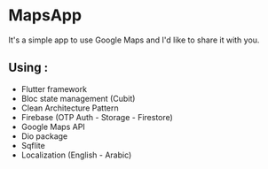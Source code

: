 # MapsApp

It's a simple app to use Google Maps and I'd like to share it with you.

## Using :
- Flutter framework
- Bloc state management (Cubit)
- Clean Architecture Pattern
- Firebase (OTP Auth - Storage - Firestore)
- Google Maps API
- Dio package
- Sqflite
- Localization (English - Arabic)

